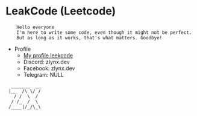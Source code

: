 # LeakCode (Leetcode)

```text
    Hello everyone
    I'm here to write some code, even though it might not be perfect.
    But as long as it works, that's what matters. Goodbye!
```

- Profile
  - [My profile leekcode](https://leetcode.com/nguyentrantien752/)
  - Discord: zlynx.dev
  - Facebook: zlynx.dev
  - Telegram: NULL

```text
  _______  __
 |__  /\ \/ /
   / /  \  / 
  / /_  /  \ 
 /____|/_/\_\
```
